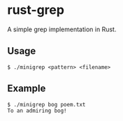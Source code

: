 # rust-grep

A simple grep implementation in Rust.

## Usage

```
$ ./minigrep <pattern> <filename>
```

## Example

```
$ ./minigrep bog poem.txt
To an admiring bog!
```
